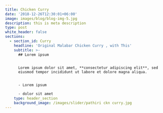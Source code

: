 ```yaml
---
title: Chicken Curry
date: '2018-12-26T12:30:01+06:00'
image: images/blog/blog-img-5.jpg
description: this is meta description
type: post
white_header: false
sections:
  - section_id: Curry
    headline: 'Original Malabar Chicken Curry , with This'
    subtitle: >-
      ## Lorem ipsum


      Lorem ipsum dolor sit amet, **consectetur adipiscing elit**, sed do
      eiusmod tempor incididunt ut labore et dolore magna aliqua.


      - Lorem ipsum

      - dolor sit amet
    type: header_section
    background_image: /images/slider/pathiri ckn curry.jpg
---
```

